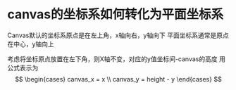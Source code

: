 # canvas的坐标系如何转化为平面坐标系

Canvas默认的坐标系原点是在左上角，x轴向右，y轴向下
平面坐标系通常是原点在中心，y轴向上

考虑将坐标原点放置在左下角，则X轴不变，对应的y值坐标间-canvas的高度
用公式表示为
$$
\begin{cases}
canvas_x = x \\
canvas_y = height - y
\end{cases}
$$
